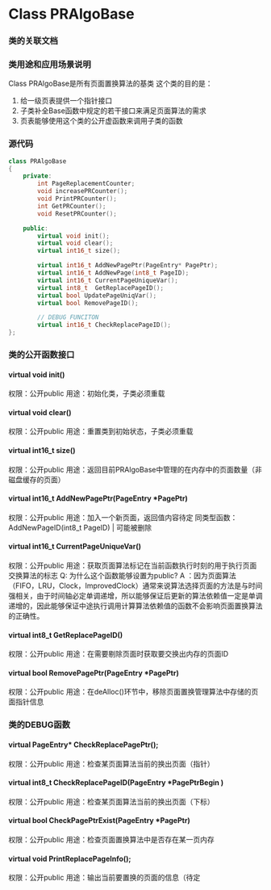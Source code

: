 <!---
   Copyright (C) 2024  All rights reserved.

   Author        : OceanEyeFF
   Email         : fdch00@163.com
   File Name     : Class AlgoBase.md
   Last Modified : 2024-10-24 17:49
   Describe      : 

--->

Class PRAlgoBase
====

### 类的关联文档

### 类用途和应用场景说明

Class PRAlgoBase是所有页面置换算法的基类
这个类的目的是：
1. 给一级页表提供一个指针接口
2. 子类补全Base函数中规定的若干接口来满足页面算法的需求
3. 页表能够使用这个类的公开虚函数来调用子类的函数

### 源代码

```c++
class PRAlgoBase
{
	private:
		int PageReplacementCounter;
		void increasePRCounter();
		void PrintPRCounter();
		int GetPRCounter();
		void ResetPRCounter();

	public:
		virtual void init();
		virtual void clear();
		virtual int16_t size();

		virtual int16_t AddNewPagePtr(PageEntry* PagePtr);
		virtual int16_t AddNewPage(int8_t PageID);
		virtual int16_t CurrentPageUniqueVar();
		virtual int8_t	GetReplacePageID();
		virtual bool UpdatePageUniqVar();
		virtual bool RemovePageID();

		// DEBUG FUNCITON
		virtual int16_t CheckReplacePageID();
};

```

### 类的公开函数接口

#### virtual void init()

权限：公开public
用途：初始化类，子类必须重载

#### virtual void clear()

权限：公开public
用途：重置类到初始状态，子类必须重载

#### virtual int16_t size()

权限：公开public
用途：返回目前PRAlgoBase中管理的在内存中的页面数量（非磁盘缓存的页面）

#### virtual int16_t AddNewPagePtr(PageEntry \*PagePtr)

权限：公开public
用途：加入一个新页面，返回值内容待定
同类型函数：AddNewPageID(int8_t PageID) | 可能被删除

#### virtual int16_t CurrentPageUniqueVar()

权限：公开public
用途：获取页面算法标记在当前函数执行时刻的用于执行页面交换算法的标志
Q: 为什么这个函数能够设置为public?
A ：因为页面算法（FIFO，LRU，Clock，ImprovedClock）通常来说算法选择页面的方法是与时间强相关，由于时间轴必定单调递增，所以能够保证后更新的算法依赖值一定是单调递增的，因此能够保证中途执行调用计算算法依赖值的函数不会影响页面置换算法的正确性。

#### virtual int8_t GetReplacePageID()

权限：公开public
用途：在需要剔除页面时获取要交换出内存的页面ID

#### virtual bool RemovePagePtr(PageEntry \*PagePtr)

权限：公开public
用途：在deAlloc()环节中，移除页面置换管理算法中存储的页面指针信息


### 类的DEBUG函数

#### virtual PageEntry* CheckReplacePagePtr();

权限：公开public
用途：检查某页面算法当前的换出页面（指针）

#### virtual int8_t CheckReplacePageID(PageEntry \*PagePtrBegin )

权限：公开public
用途：检查某页面算法当前的换出页面（下标）

#### virtual bool CheckPagePtrExist(PageEntry \*PagePtr)

权限：公开public
用途：检查页面置换算法中是否存在某一页内存

#### virtual void PrintReplacePageInfo();

权限：公开public
用途：输出当前要置换的页面的信息（待定
